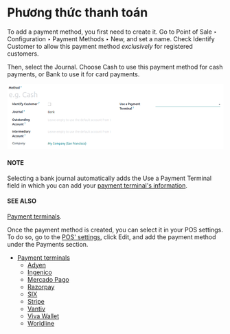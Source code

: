 # Phương thức thanh toán

To add a payment method, you first need to create it. Go to Point of Sale ‣
Configuration ‣ Payment Methods ‣ New, and set a name. Check Identify Customer to
allow this payment method *exclusively* for registered customers.

Then, select the Journal. Choose Cash to use this payment method for cash
payments, or Bank to use it for card payments.

![Creating a new payment method for a POS.](payment_methods/payment-method.png)

#### NOTE
Selecting a bank journal automatically adds the Use a Payment Terminal
field in which you can add your [payment terminal's information](payment_methods/terminals.md).

#### SEE ALSO
[Payment terminals](payment_methods/terminals.md).

Once the payment method is created, you can select it in your POS settings. To do so, go to the
[POS' settings](configuration.md#configuration-settings), click Edit, and add the payment method
under the Payments section.

* [Payment terminals](payment_methods/terminals.md)
  * [Adyen](payment_methods/terminals/adyen.md)
  * [Ingenico](payment_methods/terminals/ingenico.md)
  * [Mercado Pago](payment_methods/terminals/mercado_pago.md)
  * [Razorpay](payment_methods/terminals/razorpay.md)
  * [SIX](payment_methods/terminals/six.md)
  * [Stripe](payment_methods/terminals/stripe.md)
  * [Vantiv](payment_methods/terminals/vantiv.md)
  * [Viva Wallet](payment_methods/terminals/viva_wallet.md)
  * [Worldline](payment_methods/terminals/worldline.md)

